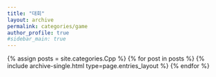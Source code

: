 ```yaml
---
title: "대회"
layout: archive
permalink: categories/game
author_profile: true
#sidebar_main: true
---
```



{% assign posts = site.categories.Cpp %}
{% for post in posts %} {% include archive-single.html type=page.entries_layout %} {% endfor %}
